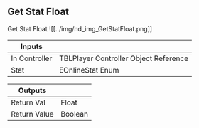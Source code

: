 ## Get Stat Float
Get Stat Float
![[../img/nd_img_GetStatFloat.png]]

|Inputs||
|--|--|
| In Controller | TBLPlayer Controller Object Reference |
| Stat | EOnlineStat Enum |

|Outputs||
|--|--|
| Return Val | Float |
| Return Value | Boolean |
